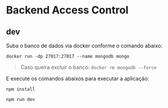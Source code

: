 # Backend Access Control

## dev

Suba o banco de dados via docker conforme o comando abaixo:

```
docker run -dp 27017:27017 --name mongodb mongo
```

> Caso queira excluir o banco: `docker rm mongodb --force`

E execute os comandos abaixos para executar a aplicação:

```
npm install
```

```
npm run dev
```
